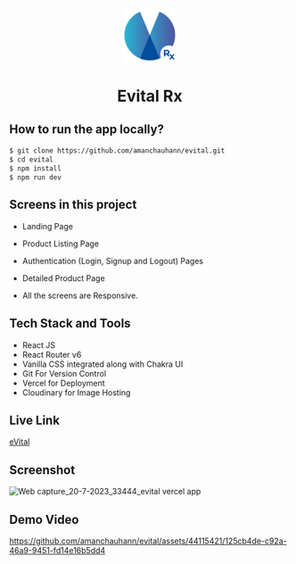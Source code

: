 
<div align="center">
  <img src="./src/assets/evital.png" height="100" width="100" alt="logo"/>
  <h1>Evital Rx</h1>
 </div>

## How to run the app locally?
```
$ git clone https://github.com/amanchauhann/evital.git
$ cd evital
$ npm install
$ npm run dev
```

## Screens in this project
- Landing Page
- Product Listing Page
- Authentication (Login, Signup and Logout) Pages
- Detailed Product Page

- All the screens are Responsive.

## Tech Stack and Tools
- React JS
- React Router v6
- Vanilla CSS integrated along with Chakra UI
- Git For Version Control
- Vercel for Deployment
- Cloudinary for Image Hosting

## Live Link
[eVital](https://evital.vercel.app/)

## Screenshot
![Web capture_20-7-2023_33444_evital vercel app](https://github.com/amanchauhann/evital/assets/44115421/771ceedb-5f34-4a3b-9be2-112d0bc7dbae)


## Demo Video


https://github.com/amanchauhann/evital/assets/44115421/125cb4de-c92a-46a9-9451-fd14e16b5dd4






